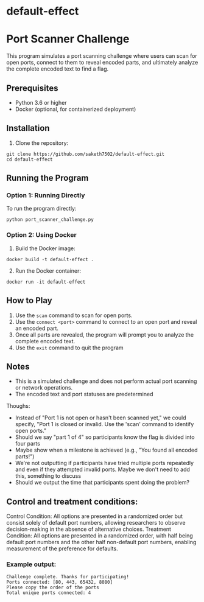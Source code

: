 ﻿# default-effect

# Port Scanner Challenge

This program simulates a port scanning challenge where users can scan for open ports, connect to them to reveal encoded parts, and ultimately analyze the complete encoded text to find a flag.

## Prerequisites

- Python 3.6 or higher
- Docker (optional, for containerized deployment)

## Installation

1. Clone the repository:
```
git clone https://github.com/saketh7502/default-effect.git
cd default-effect
```


## Running the Program

### Option 1: Running Directly

To run the program directly:
```
python port_scanner_challenge.py
```


### Option 2: Using Docker

1. Build the Docker image:
```
docker build -t default-effect .
```

2. Run the Docker container:
```
docker run -it default-effect
```

## How to Play

1. Use the `scan` command to scan for open ports.
2. Use the `connect <port>` command to connect to an open port and reveal an encoded part.
3. Once all parts are revealed, the program will prompt you to analyze the complete encoded text.
4. Use the `exit` command to quit the program


## Notes

- This is a simulated challenge and does not perform actual port scanning or network operations.
- The encoded text and port statuses are predetermined

  
Thoughs:
- Instead of "Port 1 is not open or hasn't been scanned yet," we could specify, "Port 1 is closed or invalid. Use the 'scan' command to identify open ports."
- Should we say "part 1 of 4" so participants know the flag is divided into four parts
- Maybe show when a milestone is achieved (e.g., "You found all encoded parts!")
- We're not outputting if participants have tried multiple ports repeatedly and even if they attempted invalid ports. Maybe we don't need to add this, something to discuss
- Should we output the time that participants spent doing the problem?

## Control and treatment conditions:

Control Condition: All options are presented in a randomized order but consist solely of default port numbers, allowing researchers to observe decision-making in the absence of alternative choices.
Treatment Condition: All options are presented in a randomized order, with half being default port numbers and the other half non-default port numbers, enabling measurement of the preference for defaults. 

### Example output:

```
Challenge complete. Thanks for participating!
Ports connected: [80, 443, 65432, 8080]
Please copy the order of the ports
Total unique ports connected: 4
```
